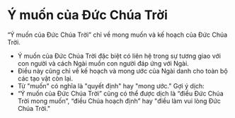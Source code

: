 # Ý muốn của Đức Chúa Trời

“Ý muốn của Đức Chúa Trời” chỉ về mong muốn và kế hoạch của Đức Chúa Trời.
- Ý muốn của Đức Chúa Trời đặc biệt có liên hệ trong sự tương giao với con người và cách Ngài muốn con người đáp ứng với Ngài.
- Điều này cũng chỉ về kế hoạch và mong ước của Ngài danh cho toàn bộ các tạo vật còn lại.
- Từ "muốn" có nghĩa là "quyết định" hay "mong ước."
Gợi ý dịch:
- “Ý muốn của Đức Chúa Trời” cũng có thể được dịch là “điều Đức Chúa Trời mong muốn”, “điều Chúa hoạch định” hay "điều làm vui lòng Đức Chúa Trời."

